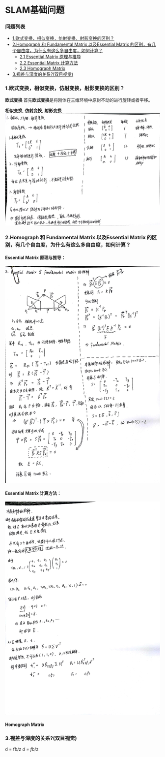 # SLAM基础问题

### 问题列表
*   [1.欧式变换，相似变换，仿射变换，射影变换的区别？](#1)
*   [2.Homograph 和 Fundamental Matrix 以及Essential Matrix 的区别，有几个自由度，为什么有这么多自由度，如何计算？](#2)
    *   [2.1 Essential Matrix 原理与推导](#2.1)
    *   [2.2 Essential Matrix 计算方法](#2.2)
    *   [2.3 Homograph Matrix](#2.3)
*   [3.视差与深度的关系?(双目视觉)](#3)


### <a name = "1">1.欧式变换，相似变换，仿射变换，射影变换的区别？</span>

**欧式变换**
首先**欧式变换**是将刚体在三维环境中原封不动的进行旋转或者平移。

**相似变换**, **仿射变换**, **射影变换**
![](images/Q1.jpg)

### <a name = "2">2.Homograph 和 Fundamental Matrix 以及Essential Matrix 的区别，有几个自由度，为什么有这么多自由度，如何计算？</span>

#### <a name = "2.1">Essential Matrix 原理与推导：</span>
![](images/Q2_1.jpg)


#### <a name = "2.2">Essential Matrix 计算方法：</span>
![](images/Q2_2.jpg)

#### <a name = "2.3">Homograph Matrix</span>

### <a name ="3">3.视差与深度的关系?(双目视觉)</span>
d = f*b/z
d = f*b/z

